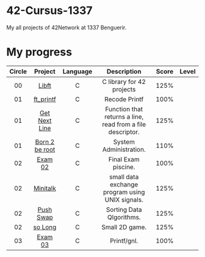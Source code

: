 # 42-Cursus-1337
My all projects of 42Network at 1337 Benguerir. 

# My progress
|Circle | Project | Language | Description | Score | Level |
|:-----:|:-------:|:--------:|:-----------:|:-----:|:-----:|
|00| [Libft](https://github.com/48d31kh413k/Libft-42) | C | C library for 42 projects | 125% |
|01| [ft_printf](https://github.com/48d31kh413k/ft_printf) | C | Recode Printf | 100% |
|01| [Get Next Line](https://github.com/48d31kh413k/Get_Next_Line) | C | Function that returns a line, read from a file descriptor. | 125% |
|01| [Born 2 be root](https://github.com/48d31kh413k/Get_Next_Line) | C | System Administration. | 110% |
|02| [Exam 02](https://github.com/48d31kh413k/Get_Next_Line) | C | Final Exam piscine. | 100% |
|02| [Minitalk](https://github.com/48d31kh413k/Get_Next_Line) | C | small data exchange program using UNIX signals. | 125% |
|02| [Push Swap](https://github.com/48d31kh413k/Get_Next_Line) | C | Sorting Data Qlgorithms. | 125% |
|02| [so Long](https://github.com/48d31kh413k/Get_Next_Line) | C | Small 2D game. | 125% |
|03| [Exam 03](https://github.com/48d31kh413k/Get_Next_Line) | C | Printf/gnl. | 100% |
